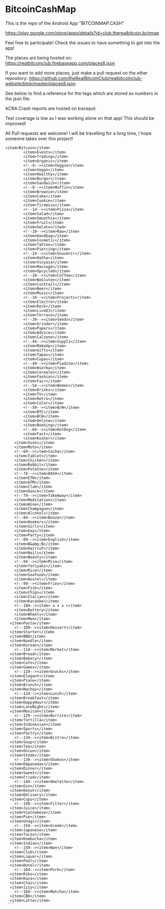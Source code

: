 # BitcoinCashMap

This is the repo of the Android App "BITCOINMAP.CASH"

https://play.google.com/store/apps/details?id=club.therealbitcoin.bchmap

Feel free to participate! Check the issues to have something to get into the app!

The places are being hosted on:
https://realbitcoinclub.firebaseapp.com/places8.json

If you want to add more places, just make a pull request on the other repository:
https://github.com/theRealBitcoinClub/realbitcoinclub-website/blob/master/places8.json

See below to find a reference for the tags which are stored as numbers in the json file.

ACRA Crash reports are hosted on tracepot.

Test coverage is low as I was working alone on that app! This should be improved!

All Pull requests are welcome! I will be travelling for a long time, I hope someone takes over this project!

````
<item>Bitcoin</item>
        <item>Events</item>
        <item>Trading</item>
        <item>Organic</item>
        <!--4--><item>Veggie</item>
        <item>Vegan</item>
        <item>Healthy</item>
        <item>Burger</item>
        <item>Sandwich</item>
        <!--9--><item>Muffin</item>
        <item>Brownie</item>
        <item>Cake</item>
        <item>Cookie</item>
        <item>Tiramisu</item>
        <!--14--><item>Pizza</item>
        <item>Salad</item>
        <item>Smoothie</item>
        <item>Fruit</item>
        <item>Gelato</item>
        <!--19--><item>Raw</item>
        <item>Handbag</item>
        <item>Cosmetic</item>
        <item>Tattoo</item>
        <item>Piercing</item>
        <!--24--><item>Souvenir</item>
        <item>Hatha</item>
        <item>Vinyasa</item>
        <item>Massage</item>
        <item>Upcycled</item>
        <!--29--><item>Coffee</item>
        <item>NoGluten</item>
        <item>Cocktail</item>
        <item>Beer</item>
        <item>Music</item>
        <!--34--><item>Projects</item>
        <item>Electro</item>
        <item>Rock</item>
        <item>LiveDJ</item>
        <item>Terrace</item>
        <!--39--><item>Seeds</item>
        <item>Grinder</item>
        <item>Papers</item>
        <item>Advice</item>
        <item>Calzone</item>
        <!--44--><item>Suppli</item>
        <item>MakeUp</item>
        <item>Gifts</item>
        <item>Tapas</item>
        <item>Copas</item>
        <!--49--><item>Piadina</item>
        <item>Hierba</item>
        <item>Cereales</item>
        <item>Fashion</item>
        <item>Fair</item>
        <!--54--><item>Women</item>
        <item>Drinks</item>
        <item>TV</item>
        <item>Retro</item>
        <item>Color</item>
        <!--59--><item>B/W</item>
        <item>BTC</item>
        <item>BCH</item>
        <item>Online</item>
        <item>Booking</item>
        <!--64--><item>HotDog</item>
        <item>Fast</item>
        <item>Kosher</item>
	<item>Sushi</item>
	<item>Moto</item>
	<!--69--><item>Coche</item>
	<item>Tablet</item>
	<item>Chicken</item>
	<item>Rabbit</item>
	<item>Potatoe</item>
	<!--74--><item>DASH</item>
	<item>ETH</item>
	<item>ATM</item>
	<item>Club</item>
	<item>Dance</item>
	<!--79--><item>TakeAway</item>
	<item>Meditation</item>
	<item>Wine</item>
	<item>Champagne</item>
	<item>Alcohol</item>
	<!--84--><item>Booze</item>
	<item>Hookers</item>
	<item>Girls</item>
	<item>Gay</item>
	<item>Party</item>
	<!--89--><item>English</item>
	<item>B&amp;B</item>
	<item>Haircut</item>
	<item>Nails</item>
	<item>Beauty</item>
	<!--94--><item>Miso</item>
	<item>Teriyaki</item>
	<item>Rice</item>
	<item>Seafood</item>
	<item>Hostel</item>
	<!--99--><item>Fries</item>
	<item>Fish</item>
	<item>Chips</item>
	<item>Italian</item>
	<item>Karaoke</item>
	<!--104--><item> x x x </item>
	<item>Battery</item>
	<item>Wheels</item>
	<item>Men</item>
  <item>Pasta</item>
	<!--109--><item>Dessert</item>
  <item>Starter</item>
  <item>BBQ</item>
  <item>Noodle</item>
  <item>Korean</item>
	<!--114--><item>Market</item>
  <item>Bread</item>
  <item>Bakery</item>
  <item>Cafe</item>
  <item>Games</item>
	<!--119--><item>Snacks</item>
  <item>Elegant</item>
  <item>Piano</item>
  <item>Brunch</item>
  <item>Nachos</item>
	<!--124--><item>Lunch</item>
  <item>Breakfast</item>
  <item>HappyHour</item>
  <item>LateNight</item>
  <item>Mexican</item>
	<!--129--><item>Burrito</item>
  <item>Tortilla</item>
  <item>Indonesian</item>
  <item>Sports</item>
  <item>Pastry</item>
	<!--134--><item>Bistro</item>
  <item>Soup</item>
  <item>Tea</item>
  <item>Onion</item>
  <item>Steak</item>
	<!--139--><item>Shakes</item>
  <item>Empanadas</item>
  <item>Dinner</item>
  <item>Sweet</item>
  <item>Fried</item>
	<!--144--><item>Omelette</item>
  <item>Gin</item>
  <item>Donut</item>
  <item>Delivery</item>
  <item>Cups</item>
	<!--149--><item>Filter</item>
  <item>Juice</item>
  <item>Vietnamese</item>
  <item>Pie</item>
  <item>Unagi</item>
	<!--154--><item>Greek</item>
  <item>Japanese</item>
  <item>Tacos</item>
  <item>Kombucha</item>
  <item>Indian</item>
	<!--159--><item>Nan</item>
  <item>Club</item>
  <item>Liquor</item>
  <item>Pool</item>
  <item>Hotel</item>
	<!--164--><item>Pork</item>
  <item>Ribs</item>
  <item>Kava</item>
  <item>Chai</item>
  <item>Izzy</item>
	<!--164--><item>Matcha</item>
  <item>CBD</item>
  <item>Latte</item>
 ```

